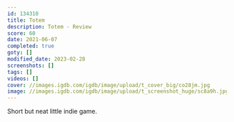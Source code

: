 ```yaml
---
id: 134310
title: Totem
description: Totem - Review
score: 60
date: 2021-06-07
completed: true
goty: []
modified_date: 2023-02-28
screenshots: []
tags: []
videos: []
cover: //images.igdb.com/igdb/image/upload/t_cover_big/co28jm.jpg
image: //images.igdb.com/igdb/image/upload/t_screenshot_huge/sc8a9h.jpg
---
```

Short but neat little indie game.